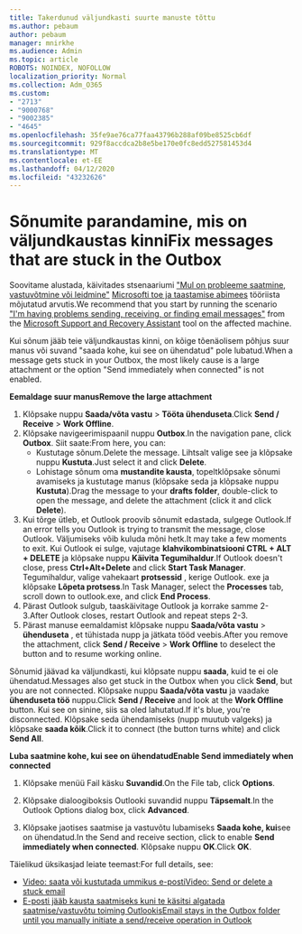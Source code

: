 ```yaml
---
title: Takerdunud väljundkasti suurte manuste tõttu
ms.author: pebaum
author: pebaum
manager: mnirkhe
ms.audience: Admin
ms.topic: article
ROBOTS: NOINDEX, NOFOLLOW
localization_priority: Normal
ms.collection: Adm_O365
ms.custom:
- "2713"
- "9000768"
- "9002385"
- "4645"
ms.openlocfilehash: 35fe9ae76ca77faa43796b288af09be8525cb6df
ms.sourcegitcommit: 929f8accdca2b8e5be170e0fc8edd527581453d4
ms.translationtype: MT
ms.contentlocale: et-EE
ms.lasthandoff: 04/12/2020
ms.locfileid: "43232626"
---
```

# <a name="fix-messages-that-are-stuck-in-the-outbox"></a><span data-ttu-id="b5ff7-102">Sõnumite parandamine, mis on väljundkaustas kinni</span><span class="sxs-lookup"><span data-stu-id="b5ff7-102">Fix messages that are stuck in the Outbox</span></span>

<span data-ttu-id="b5ff7-103">Soovitame alustada, käivitades stsenaariumi ["Mul on probleeme saatmine, vastuvõtmine või leidmine"](https://aka.ms/SaRA-OutlookSendReceive) [Microsofti toe ja taastamise abimees](https://diagnostics.office.com/#/) tööriista mõjutatud arvutis.</span><span class="sxs-lookup"><span data-stu-id="b5ff7-103">We recommend that you start by running the scenario ["I'm having problems sending, receiving, or finding email messages"](https://aka.ms/SaRA-OutlookSendReceive) from the [Microsoft Support and Recovery Assistant](https://diagnostics.office.com/#/) tool on the affected machine.</span></span>

<span data-ttu-id="b5ff7-104">Kui sõnum jääb teie väljundkaustas kinni, on kõige tõenäolisem põhjus suur manus või suvand "saada kohe, kui see on ühendatud" pole lubatud.</span><span class="sxs-lookup"><span data-stu-id="b5ff7-104">When a message gets stuck in your Outbox, the most likely cause is a large attachment or the option "Send immediately when connected" is not enabled.</span></span>

<span data-ttu-id="b5ff7-105">**Eemaldage suur manus**</span><span class="sxs-lookup"><span data-stu-id="b5ff7-105">**Remove the large attachment**</span></span>

1. <span data-ttu-id="b5ff7-106">Klõpsake nuppu **Saada/võta vastu** > **Tööta ühenduseta**.</span><span class="sxs-lookup"><span data-stu-id="b5ff7-106">Click **Send / Receive** > **Work Offline**.</span></span> 
2. <span data-ttu-id="b5ff7-107">Klõpsake navigeerimispaanil nuppu **Outbox**.</span><span class="sxs-lookup"><span data-stu-id="b5ff7-107">In the navigation pane, click **Outbox**.</span></span> <span data-ttu-id="b5ff7-108">Siit saate:</span><span class="sxs-lookup"><span data-stu-id="b5ff7-108">From here, you can:</span></span> 
    - <span data-ttu-id="b5ff7-109">Kustutage sõnum.</span><span class="sxs-lookup"><span data-stu-id="b5ff7-109">Delete the message.</span></span> <span data-ttu-id="b5ff7-110">Lihtsalt valige see ja klõpsake nuppu **Kustuta**.</span><span class="sxs-lookup"><span data-stu-id="b5ff7-110">Just select it and click **Delete**.</span></span>
    - <span data-ttu-id="b5ff7-111">Lohistage sõnum oma **mustandite kausta**, topeltklõpsake sõnumi avamiseks ja kustutage manus (klõpsake seda ja klõpsake nuppu **Kustuta**).</span><span class="sxs-lookup"><span data-stu-id="b5ff7-111">Drag the message to your **drafts folder**, double-click to open the message, and delete the attachment (click it and click **Delete**).</span></span>
3. <span data-ttu-id="b5ff7-112">Kui tõrge ütleb, et Outlook proovib sõnumit edastada, sulgege Outlook.</span><span class="sxs-lookup"><span data-stu-id="b5ff7-112">If an error tells you Outlook is trying to transmit the message, close Outlook.</span></span> <span data-ttu-id="b5ff7-113">Väljumiseks võib kuluda mõni hetk.</span><span class="sxs-lookup"><span data-stu-id="b5ff7-113">It may take a few moments to exit.</span></span> <span data-ttu-id="b5ff7-114">Kui Outlook ei sulge, vajutage **klahvikombinatsiooni CTRL + ALT + DELETE** ja klõpsake nuppu **Käivita Tegumihaldur**.</span><span class="sxs-lookup"><span data-stu-id="b5ff7-114">If Outlook doesn't close, press **Ctrl+Alt+Delete** and click **Start Task Manager**.</span></span> <span data-ttu-id="b5ff7-115">Tegumihaldur, valige vahekaart **protsessid** , kerige Outlook. exe ja klõpsake **Lõpeta protsess**.</span><span class="sxs-lookup"><span data-stu-id="b5ff7-115">In Task Manager, select the **Processes** tab, scroll down to outlook.exe, and click **End Process**.</span></span>
4. <span data-ttu-id="b5ff7-116">Pärast Outlook sulgub, taaskäivitage Outlook ja korrake samme 2-3.</span><span class="sxs-lookup"><span data-stu-id="b5ff7-116">After Outlook closes, restart Outlook and repeat steps 2-3.</span></span> 
5. <span data-ttu-id="b5ff7-117">Pärast manuse eemaldamist klõpsake nuppu **Saada/võta vastu** > **ühenduseta** , et tühistada nupp ja jätkata tööd veebis.</span><span class="sxs-lookup"><span data-stu-id="b5ff7-117">After you remove the attachment, click **Send / Receive** > **Work Offline** to deselect the button and to resume working online.</span></span> 

<span data-ttu-id="b5ff7-118">Sõnumid jäävad ka väljundkasti, kui klõpsate nuppu **saada**, kuid te ei ole ühendatud.</span><span class="sxs-lookup"><span data-stu-id="b5ff7-118">Messages also get stuck in the Outbox when you click **Send**, but you are not connected.</span></span> <span data-ttu-id="b5ff7-119">Klõpsake nuppu **Saada/võta vastu** ja vaadake **ühenduseta töö** nuppu.</span><span class="sxs-lookup"><span data-stu-id="b5ff7-119">Click **Send / Receive** and look at the **Work Offline** button.</span></span> <span data-ttu-id="b5ff7-120">Kui see on sinine, siis sa oled lahutatud.</span><span class="sxs-lookup"><span data-stu-id="b5ff7-120">If it's blue, you're disconnected.</span></span> <span data-ttu-id="b5ff7-121">Klõpsake seda ühendamiseks (nupp muutub valgeks) ja klõpsake **saada kõik**.</span><span class="sxs-lookup"><span data-stu-id="b5ff7-121">Click it to connect (the button turns white) and click **Send All**.</span></span>
 
<span data-ttu-id="b5ff7-122">**Luba saatmine kohe, kui see on ühendatud**</span><span class="sxs-lookup"><span data-stu-id="b5ff7-122">**Enable Send immediately when connected**</span></span>
 
1. <span data-ttu-id="b5ff7-123">Klõpsake menüü Fail käsku **Suvandid**.</span><span class="sxs-lookup"><span data-stu-id="b5ff7-123">On the File tab, click **Options**.</span></span>

2. <span data-ttu-id="b5ff7-124">Klõpsake dialoogiboksis Outlooki suvandid nuppu **Täpsemalt**.</span><span class="sxs-lookup"><span data-stu-id="b5ff7-124">In the Outlook Options dialog box, click **Advanced**.</span></span>

3. <span data-ttu-id="b5ff7-125">Klõpsake jaotises saatmise ja vastuvõtu lubamiseks **Saada kohe, kui**see on ühendatud.</span><span class="sxs-lookup"><span data-stu-id="b5ff7-125">In the Send and receive section, click to enable **Send immediately when connected**.</span></span> <span data-ttu-id="b5ff7-126">Klõpsake nuppu **OK**.</span><span class="sxs-lookup"><span data-stu-id="b5ff7-126">Click **OK**.</span></span>
 
<span data-ttu-id="b5ff7-127">Täielikud üksikasjad leiate teemast:</span><span class="sxs-lookup"><span data-stu-id="b5ff7-127">For full details, see:</span></span>
- [<span data-ttu-id="b5ff7-128">Video: saata või kustutada ummikus e-posti</span><span class="sxs-lookup"><span data-stu-id="b5ff7-128">Video: Send or delete a stuck email</span></span>](https://support.office.com/article/Video-Send-or-delete-an-email-stuck-in-your-outbox-26d5d34a-4e5f-444a-a9e8-44db04a94dec) 
- [<span data-ttu-id="b5ff7-129">E-posti jääb kausta saatmiseks kuni te käsitsi algatada saatmise/vastuvõtu toiming Outlookis</span><span class="sxs-lookup"><span data-stu-id="b5ff7-129">Email stays in the Outbox folder until you manually initiate a send/receive operation in Outlook</span></span>](https://support.microsoft.com/help/2797572/email-stays-in-the-outbox-folder-until-you-manually-initiate-a-send-re)
